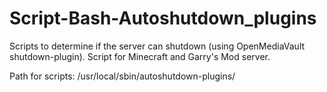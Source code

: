 # Script-Bash-Autoshutdown_plugins
Scripts to determine if the server can shutdown (using OpenMediaVault shutdown-plugin). Script for Minecraft and Garry's Mod server.

Path for scripts: /usr/local/sbin/autoshutdown-plugins/
